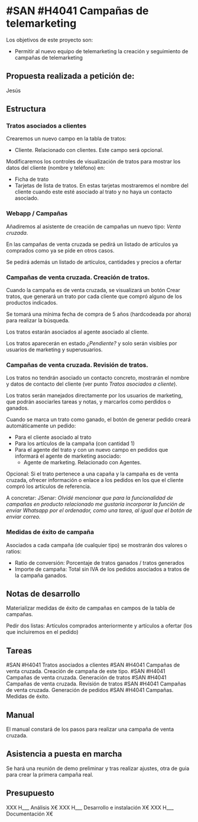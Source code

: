 # #SAN #H4041 Campañas de telemarketing

Los objetivos de este proyecto son:
+ Permitir al nuevo equipo de telemarketing la creación y seguimiento de campañas de telemarketing

## Propuesta realizada a petición de:
Jesús

## Estructura

### Tratos asociados a clientes
Crearemos un nuevo campo en la tabla de tratos:
+ Cliente. Relacionado con clientes.
Este campo será opcional.

Modificaremos los controles de visualización de tratos para mostrar los datos del cliente (nombre y teléfono) en:
+ Ficha de trato
+ Tarjetas de lista de tratos. En estas tarjetas mostraremos el nombre del cliente cuando este esté asociado al trato y no haya un contacto asociado.

### Webapp / Campañas
Añadiremos al asistente de creación de campañas un nuevo tipo: _Venta cruzada_.

En las campañas de venta cruzada se pedirá un listado de artículos ya comprados como ya se pide en otros casos.

Se pedirá además un listado de artículos, cantidades y precios a ofertar

### Campañas de venta cruzada. Creación de tratos.
Cuando la campaña es de venta cruzada, se visualizará un botón Crear tratos, que generará un trato por cada cliente que compró alguno de los productos indicados.

Se tomará una mínima fecha de compra de 5 años (hardcodeada por ahora) para realizar la búsqueda.

Los tratos estarán asociados al agente asociado al cliente.

Los tratos aparecerán en estado _¿Pendiente?_ y solo serán visibles por usuarios de marketing y superusuarios.

### Campañas de venta cruzada. Revisión de tratos.
Los tratos no tendrán asociado un contacto concreto, mostrarán el nombre y datos de contacto del cliente (ver punto _Tratos asociados a cliente_).

Los tratos serán manejados directamente por los usuarios de marketing, que podrán asociarles tareas y notas, y marcarlos como perdidos o ganados.

Cuando se marca un trato como ganado, el botón de generar pedido creará automáticamente un pedido:
+ Para el cliente asociado al trato
+ Para los artículos de la campaña (con cantidad 1)
+ Para el agente del trato y con un nuevo campo en pedidos que informará el agente de marketing asociado:
    + Agente de marketing. Relacionado con Agentes.

Opcional: Si el trato pertenece a una capaña y la campaña es de venta cruzada, ofrecer información o enlace a los pedidos en los que el cliente compró los artículos de referencia.

A concretar: JSenar: _Olvidé mencionar que para la funcionalidad de campañas en producto relacionado me gustaría incorporar la función de enviar Whatsapp por el ordenador, como una tarea, al igual que el botón de enviar correo._

### Medidas de éxito de campaña
Asociados a cada campaña (de cualquier tipo) se mostrarán dos valores o ratios:
+ Ratio de conversión: Porcentaje de tratos ganados / tratos generados
+ Importe de campaña: Total sin IVA de los pedidos asociados a tratos de la campaña ganados.

## Notas de desarrollo
Materializar medidas de éxito de campañas en campos de la tabla de campañas.

Pedir dos listas: Artículos comprados anteriormente y artículos a ofertar (los que incluiremos en el pedido)

## Tareas
#SAN #H4041 Tratos asociados a clientes
#SAN #H4041 Campañas de venta cruzada. Creación de campaña de este tipo.
#SAN #H4041 Campañas de venta cruzada. Generación de tratos
#SAN #H4041 Campañas de venta cruzada. Revisión de tratos
#SAN #H4041 Campañas de venta cruzada. Generación de pedidos
#SAN #H4041 Campañas. Medidas de éxito.


## Manual
El manual constará de los pasos para realizar una campaña de venta cruzada.


## Asistencia a puesta en marcha
Se hará una reunión de demo preliminar y tras realizar ajustes, otra de guia para crear la primera campaña real.

## Presupuesto
XXX H___ Análisis X€
XXX H___ Desarrollo e instalación X€
XXX H___ Documentación X€
